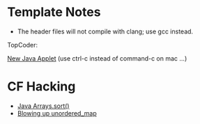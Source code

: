 # Template Notes

- The header files will not compile with clang; use gcc instead.

TopCoder:

[New Java Applet](https://codeforces.com/blog/entry/64597) (use ctrl-c instead of command-c on mac ...)

# CF Hacking

 * [Java Arrays.sort()](https://codeforces.com/blog/entry/4827)
 * [Blowing up unordered_map](https://codeforces.com/blog/entry/62393)